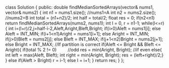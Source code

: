 class Solution {
public:
double findMedianSortedArrays(vector<int>& nums1, vector<int>& nums2) {
int n1 = nums1.size(); //nums1=A
int n2 = nums2.size(); //nums2=B
int total = (n1+n2)/2;
int half = total/2;
float res = 0;
if(n2<n1)
return findMedianSortedArrays(nums2, nums1);
int l = 0, r = n1-1;
while(l<=r){
int i=(l+r)/2,j=half-i-2,Aleft,Aright,Bleft,Bright;
if(i>0)Aleft = nums1[i]; else Aleft = INT_MIN;
if(i+1<n1)Aright = nums1[i+1]; else Aright = INT_MIN;
if(j>0)Bleft = nums2[j]; else Bleft = INT_MAX;
if(j+1<n2)Bright = nums2[j+1]; else Bright = INT_MAX;
//If partition is correct
if(Aleft <= Bright  && Bleft <= Aright){
if(total % 2 != 0)         //odd
res = min(Aright, Bright);
//if even
else{
int left = max(Aleft, Bleft);
int right = min(Aright, Bright);
res = (left+right)/2;}
}
else if(Aleft > Bright) r = i-1;
else l = i+1;
}
return res;
}
};